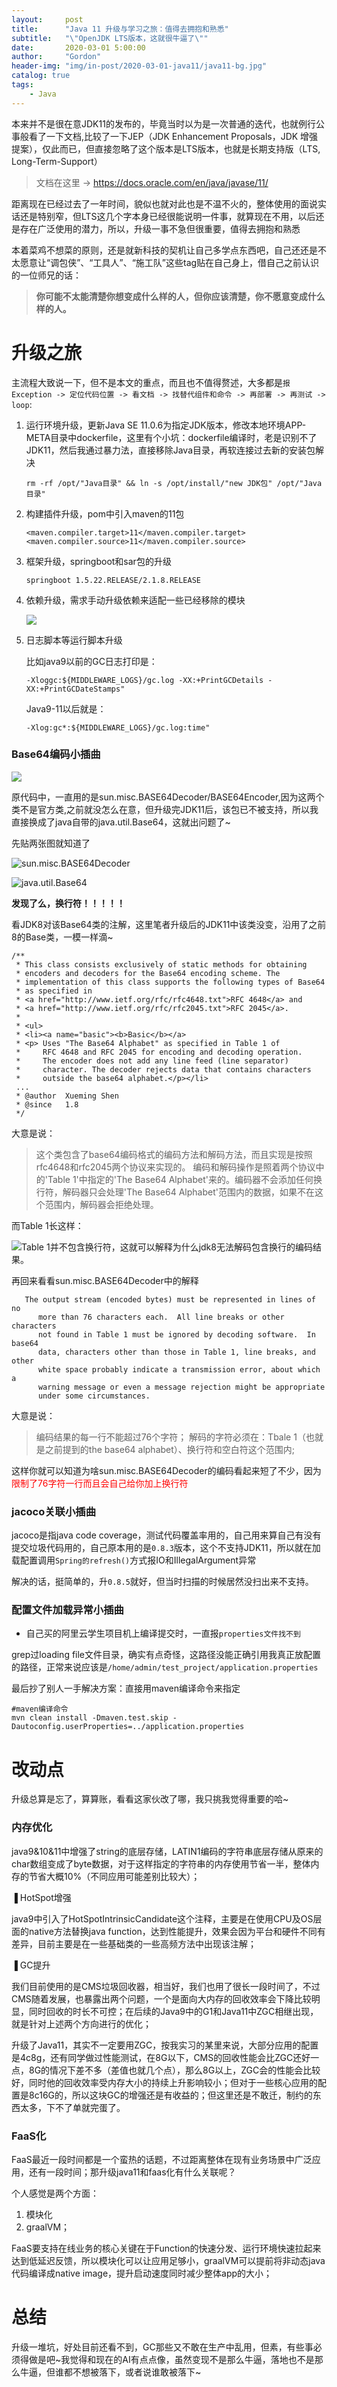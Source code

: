 ```yaml
---
layout:     post
title:      "Java 11 升级与学习之旅：值得去拥抱和熟悉"
subtitle:   "\"OpenJDK LTS版本，这就很牛逼了\""
date:       2020-03-01 5:00:00
author:     "Gordon"
header-img: "img/in-post/2020-03-01-java11/java11-bg.jpg"
catalog: true
tags:
    - Java
---
```


本来并不是很在意JDK11的发布的，毕竟当时以为是一次普通的迭代，也就例行公事般看了一下文档,比较了一下JEP（JDK Enhancement Proposals，JDK 增强提案），仅此而已，但直接忽略了这个版本是LTS版本，也就是长期支持版（LTS, Long-Term-Support）

> 文档在这里 -> https://docs.oracle.com/en/java/javase/11/

距离现在已经过去了一年时间，貌似也就对此也是不温不火的，整体使用的面说实话还是特别窄，但LTS这几个字本身已经很能说明一件事，就算现在不用，以后还是存在广泛使用的潜力，所以，升级一事不急但很重要，值得去拥抱和熟悉

本着菜鸡不想菜的原则，还是就新科技的契机让自己多学点东西吧，自己还还是不太愿意让“调包侠”、“工具人”、“施工队”这些tag贴在自己身上，借自己之前认识的一位师兄的话：

> **你可能不太能清楚你想变成什么样的人，但你应该清楚，你不愿意变成什么样的人。**

# 升级之旅

主流程大致说一下，但不是本文的重点，而且也不值得赘述，大多都是`报Exception -> 定位代码位置 -> 看文档 -> 找替代组件和命令 -> 再部署 -> 再测试 -> loop`:

1. 运行环境升级，更新Java SE 11.0.6为指定JDK版本，修改本地环境APP-META目录中dockerfile，这里有个小坑：dockerfile编译时，老是识别不了JDK11，然后我通过暴力法，直接移除Java目录，再软连接过去新的安装包解决

	```
	rm -rf /opt/"Java目录" && ln -s /opt/install/"new JDK包" /opt/"Java目录"
	```

2. 构建插件升级，pom中引入maven的11包    

	```
	<maven.compiler.target>11</maven.compiler.target>
	<maven.compiler.source>11</maven.compiler.source>
	```
3. 框架升级，springboot和sar包的升级    

	```
	springboot 1.5.22.RELEASE/2.1.8.RELEASE
	```
	
4. 依赖升级，需求手动升级依赖来适配一些已经移除的模块

	![](/img/in-post/2020-03-01-java11/java11-1.jpg)
	
5. 日志脚本等运行脚本升级

	比如java9以前的GC日志打印是：
	
	```
	-Xloggc:${MIDDLEWARE_LOGS}/gc.log -XX:+PrintGCDetails -XX:+PrintGCDateStamps"
	```
	
	Java9-11以后就是：
	
	```
	-Xlog:gc*:${MIDDLEWARE_LOGS}/gc.log:time"
	```


### Base64编码小插曲

![](/img/in-post/2020-03-01-java11/java11-2.jpg)


原代码中，一直用的是sun.misc.BASE64Decoder/BASE64Encoder,因为这两个类不是官方类,之前就没怎么在意，但升级完JDK11后，该包已不被支持，所以我直接换成了java自带的java.util.Base64，这就出问题了~ 

先贴两张图就知道了


![sun.misc.BASE64Decoder](/img/in-post/2020-03-01-java11/java11-3.jpg)


![java.util.Base64](/img/in-post/2020-03-01-java11/java11-4.jpg)

**发现了么，换行符！！！！！**

看JDK8对该Base64类的注解，这里笔者升级后的JDK11中该类没变，沿用了之前8的Base类，一模一样滴~

```
/**
 * This class consists exclusively of static methods for obtaining
 * encoders and decoders for the Base64 encoding scheme. The
 * implementation of this class supports the following types of Base64
 * as specified in
 * <a href="http://www.ietf.org/rfc/rfc4648.txt">RFC 4648</a> and
 * <a href="http://www.ietf.org/rfc/rfc2045.txt">RFC 2045</a>.
 *
 * <ul>
 * <li><a name="basic"><b>Basic</b></a>
 * <p> Uses "The Base64 Alphabet" as specified in Table 1 of
 *     RFC 4648 and RFC 2045 for encoding and decoding operation.
 *     The encoder does not add any line feed (line separator)
 *     character. The decoder rejects data that contains characters
 *     outside the base64 alphabet.</p></li>
 ...
 * @author  Xueming Shen
 * @since   1.8
 */
```

大意是说：

> 这个类包含了base64编码格式的编码方法和解码方法，而且实现是按照rfc4648和rfc2045两个协议来实现的。
编码和解码操作是照着两个协议中的'Table 1'中指定的'The Base64 Alphabet'来的。编码器不会添加任何换行符，解码器只会处理'The Base64 Alphabet'范围内的数据，如果不在这个范围内，解码器会拒绝处理。


而Table 1长这样：

![Table 1并不包含换行符，这就可以解释为什么jdk8无法解码包含换行的编码结果。](/img/in-post/2020-03-01-java11/java11-5.png)

再回来看看sun.misc.BASE64Decoder中的解释

```
   The output stream (encoded bytes) must be represented in lines of no
      more than 76 characters each.  All line breaks or other characters
      not found in Table 1 must be ignored by decoding software.  In base64
      data, characters other than those in Table 1, line breaks, and other
      white space probably indicate a transmission error, about which a
      warning message or even a message rejection might be appropriate
      under some circumstances.
```

大意是说：

> 编码结果的每一行不能超过76个字符；
解码的字符必须在：Tbale 1（也就是之前提到的the base64 alphabet）、换行符和空白符这个范围内;

这样你就可以知道为啥sun.misc.BASE64Decoder的编码看起来短了不少，因为<font color='red'> 限制了76字符一行而且会自己给你加上换行符</font>

### jacoco关联小插曲

jacoco是指java code coverage，测试代码覆盖率用的，自己用来算自己有没有提交垃圾代码用的，自己原本用的是`0.8.3`版本，这个不支持JDK11，所以就在加载配置调用`Spring的refresh()`方式报IO和IllegalArgument异常

解决的话，挺简单的，升`0.8.5`就好，但当时扫描的时候居然没扫出来不支持。


### 配置文件加载异常小插曲
* 自己买的阿里云学生项目机上编译提交时，一直报`properties文件找不到`

grep过loading file文件目录，确实有点奇怪，这路径没能正确引用我真正放配置的路径，正常来说应该是`/home/admin/test_project/application.properties`

最后抄了别人一手解决方案：直接用maven编译命令来指定

```
#maven编译命令
mvn clean install -Dmaven.test.skip -Dautoconfig.userProperties=../application.properties
```

# 改动点

升级总算是忘了，算算账，看看这家伙改了哪，我只挑我觉得重要的哈~

### 内存优化

java9&10&11中增强了string的底层存储，LATIN1编码的字符串底层存储从原来的char数组变成了byte数据，对于这样指定的字符串的内存使用节省一半，整体内存的节省大概10%（不同应用可能差别比较大）；

▐  HotSpot增强

java9中引入了HotSpotIntrinsicCandidate这个注释，主要是在使用CPU及OS层面的native方法替换java function，达到性能提升，效果会因为平台和硬件不同有差异，目前主要是在一些基础类的一些高频方法中出现该注解；

▐  GC提升

我们目前使用的是CMS垃圾回收器，相当好，我们也用了很长一段时间了，不过CMS随着发展，也暴露出两个问题，一个是面向大内存的回收效率会下降比较明显，同时回收的时长不可控；在后续的Java9中的G1和Java11中ZGC相继出现，就是针对上述两个方向进行的优化；
 
升级了Java11，其实不一定要用ZGC，按我实习的某里来说，大部分应用的配置是4c8g，还有同学做过性能测试，在8G以下，CMS的回收性能会比ZGC还好一点，8G的情况下差不多（差值也就几个点），那么8G以上，ZGC会的性能会比较好，同时他的回收效率受内存大小的持续上升影响较小；但对于一些核心应用的配置是8c16G的，所以这块GC的增强还是有收益的；但这里还是不敢迁，制约的东西太多，下不了单就完蛋了。


### FaaS化

FaaS最近一段时间都是一个蛮热的话题，不过距离整体在现有业务场景中广泛应用，还有一段时间；那升级java11和faas化有什么关联呢？

个人感觉是两个方面：

1. 模块化
2. graalVM；
 
FaaS要支持在线业务的核心关键在于Function的快速分发、运行环境快速拉起来达到低延迟反馈，所以模块化可以让应用足够小，graalVM可以提前将非动态java代码编译成native image，提升启动速度同时减少整体app的大小；

# 总结

升级一堆坑，好处目前还看不到，GC那些又不敢在生产中乱用，但素，有些事必须得做是吧~我觉得和现在的AI有点点像，虽然变现不是那么牛逼，落地也不是那么牛逼，但谁都不想被落下，或者说谁敢被落下~


